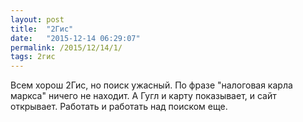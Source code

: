 ```yaml
---
layout: post
title:  "2Гис"
date:   "2015-12-14 06:29:07"
permalink: /2015/12/14/1/
tags: 2гис
---
```

Всем хорош 2Гис, но поиск ужасный. По фразе "налоговая карла маркса"
ничего не находит. А Гугл и карту показывает, и сайт
открывает. Работать и работать над поиском еще.
